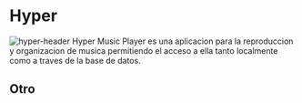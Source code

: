 # Hyper
![hyper-header](https://i.imgur.com/yjkz8v9.png)
Hyper Music Player es una aplicacion para la reproduccion y organizacion de musica permitiendo el acceso a ella tanto localmente como a traves de la base de datos.

## Otro